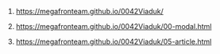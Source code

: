 1. <https://megafronteam.github.io/0042Viaduk/>
2. <https://megafronteam.github.io/0042Viaduk/00-modal.html>


2. <https://megafronteam.github.io/0042Viaduk/05-article.html>